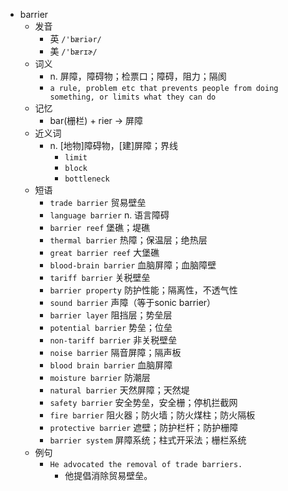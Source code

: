 - barrier
  - 发音
    - 英 `/'bæriər/`
    - 美 `/'bærɪɚ/`
  - 词义
    - n. 屏障，障碍物；检票口；障碍，阻力；隔阂
    - `a rule, problem etc that prevents people from doing something, or limits what they can do`
  - 记忆
    - bar(栅栏) + rier → 屏障
  - 近义词
    - n. [地物]障碍物，[建]屏障；界线
      - `limit`
      - `block`
      - `bottleneck`
  - 短语
    - `trade barrier` 贸易壁垒 
    - `language barrier` n. 语言障碍 
    - `barrier reef` 堡礁；堤礁 
    - `thermal barrier` 热障；保温层；绝热层 
    - `great barrier reef` 大堡礁 
    - `blood-brain barrier` 血脑屏障；血脑障壁 
    - `tariff barrier` 关税壁垒 
    - `barrier property` 防护性能；隔离性，不透气性 
    - `sound barrier` 声障（等于sonic barrier） 
    - `barrier layer` 阻挡层；势垒层 
    - `potential barrier` 势垒；位垒 
    - `non-tariff barrier` 非关税壁垒 
    - `noise barrier` 隔音屏障；隔声板 
    - `blood brain barrier` 血脑屏障 
    - `moisture barrier` 防潮层 
    - `natural barrier` 天然屏障；天然堤 
    - `safety barrier` 安全势垒，安全栅；停机拦截网 
    - `fire barrier` 阻火器；防火墙；防火煤柱；防火隔板 
    - `protective barrier` 遮壁；防护栏杆；防护栅障 
    - `barrier system` 屏障系统；柱式开采法；栅栏系统 
  - 例句
    - `He advocated the removal of trade barriers.`
      - 他提倡消除贸易壁垒。

